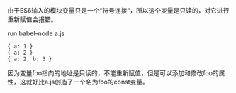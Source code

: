 由于ES6输入的模块变量只是一个“符号连接“，所以这个变量是只读的，对它进行重新赋值会报错。

run babel-node a.js

```
{ a: 1 }
{ a: 2 }
{ a: 2, b: 3 }
```

因为变量foo指向的地址是只读的，不能重新赋值，但是可以添加和修改foo的属性，这就好比a.js创造了一个名为foo的const变量。